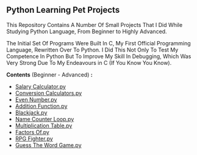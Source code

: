 ## **Python Learning Pet Projects**

This Repository Contains A Number Of Small Projects That I Did While Studying Python Language, From Beginner to Highly Advanced.

The Initial Set Of Programs Were Built In C, My First Official Programming Language, Rewritten Over To Python. I Did This Not Only To Test My Competence In Python But To Improve My Skill In Debugging, Which Was Very Strong Due To My Endeavours in C (If You Know You Know).

**Contents** (Beginner - Advanced) **:**
* [Salary Calculator.py](/Salary%20Calculator.py)
* [Conversion Calculators.py](/Conversion%20Calculators.py)
* [Even Number.py](/Even%20Number.py)
* [Addition Function.py](/Addition%20Function.py)
* [Blackjack.py](/Blackjack.py)
* [Name Counter Loop.py](/Name%20Counter%20Loop.py)
* [Multiplication Table.py](/Multiplication%20Table.py)
* [Factors Of.py](/Factors%20Of.py)
* [RPG Fighter.py](/RPG%20Fighter.py)
* [Guess The Word Game.py](/Guess%20The%20Word%20Game.py)

